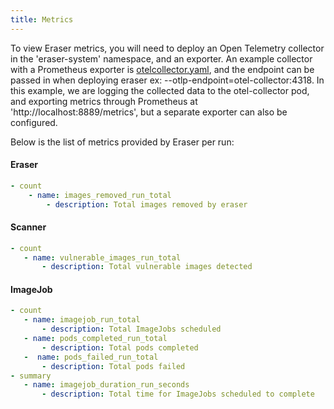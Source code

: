 ```yaml
---
title: Metrics
---
```


To view Eraser metrics, you will need to deploy an Open Telemetry collector in the 'eraser-system' namespace, and an exporter. An example collector with a Prometheus exporter is [otelcollector.yaml](https://github.com/Azure/eraser/blob/main/test/e2e/test-data/otelcollector.yaml), and the endpoint can be passed in when deploying eraser ex: --otlp-endpoint=otel-collector:4318. In this example, we are logging the collected data to the otel-collector pod, and exporting metrics through Prometheus at 'http://localhost:8889/metrics', but a separate exporter can also be configured.

Below is the list of metrics provided by Eraser per run:

#### Eraser
```yaml
- count
	- name: images_removed_run_total
		- description: Total images removed by eraser
```

 #### Scanner
 ```yaml
- count
	- name: vulnerable_images_run_total
		- description: Total vulnerable images detected
 ```

 #### ImageJob
 ```yaml
 - count
	- name: imagejob_run_total
		- description: Total ImageJobs scheduled
	- name: pods_completed_run_total
		- description: Total pods completed
	-  name: pods_failed_run_total
		- description: Total pods failed
- summary
	- name: imagejob_duration_run_seconds
		- description: Total time for ImageJobs scheduled to complete
```